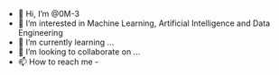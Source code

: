 - 👋 Hi, I’m @0M-3
- 👀 I’m interested in Machine Learning, Artificial Intelligence and Data Engineering
- 🌱 I’m currently learning ...
- 💞️ I’m looking to collaborate on ...
- 📫 How to reach me -


<!---
0M-3/0M-3 is a ✨ special ✨ repository because its `README.md` (this file) appears on your GitHub profile.
You can click the Preview link to take a look at your changes.
--->

